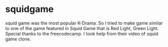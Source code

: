 # squidgame
squid game was the most popular K-Drama. So I tried to make game similar to one of the game featured in Squid Game that is Red Light, Green Light. Special thanks to the freecodecamp. I took help from their video of squid game clone.
